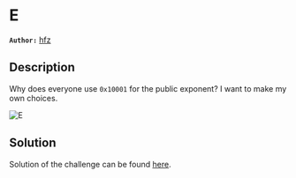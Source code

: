 # E

**`Author:`** [hfz](https://github.com/hfz1337)

## Description

Why does everyone use `0x10001` for the public exponent? I want to make my own choices.

![E](https://i.kym-cdn.com/photos/images/newsfeed/001/365/826/f2f.jpg)

## Solution

Solution of the challenge can be found [here](solution/).
